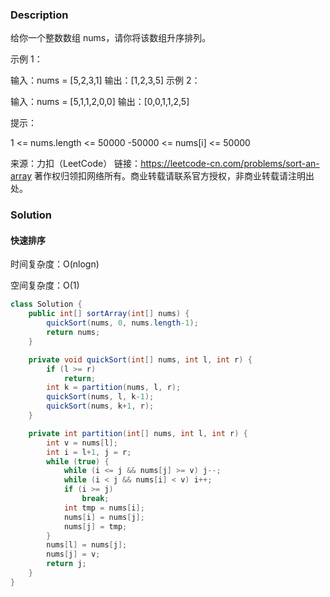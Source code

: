### Description

给你一个整数数组 nums，请你将该数组升序排列。

 

示例 1：

输入：nums = [5,2,3,1]
输出：[1,2,3,5]
示例 2：

输入：nums = [5,1,1,2,0,0]
输出：[0,0,1,1,2,5]


提示：

1 <= nums.length <= 50000
-50000 <= nums[i] <= 50000

来源：力扣（LeetCode）
链接：https://leetcode-cn.com/problems/sort-an-array
著作权归领扣网络所有。商业转载请联系官方授权，非商业转载请注明出处。

### Solution

#### 快速排序

时间复杂度：O(nlogn)

空间复杂度：O(1)

```java
class Solution {
    public int[] sortArray(int[] nums) {
        quickSort(nums, 0, nums.length-1);
        return nums;
    }

    private void quickSort(int[] nums, int l, int r) {
        if (l >= r)
            return;
        int k = partition(nums, l, r);
        quickSort(nums, l, k-1);
        quickSort(nums, k+1, r);
    }

    private int partition(int[] nums, int l, int r) {
        int v = nums[l];
        int i = l+1, j = r;
        while (true) {
            while (i <= j && nums[j] >= v) j--;
            while (i < j && nums[i] < v) i++;
            if (i >= j)
                break;
            int tmp = nums[i];
            nums[i] = nums[j];
            nums[j] = tmp;
        }
        nums[l] = nums[j];
        nums[j] = v;
        return j;
    }
}
```

